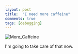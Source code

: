 ```yaml
---
layout: post
title:  "I need more caffeine"
comments: true
tags: [debugging]
---
```



![More_Caffeine](http://kenegozi.com/blog/uploaded/WindowsLiveWriter/Ineedmorecaffeine_105F6/0201440c-6eb0-4933-ad48-8df34ad89765.png)

I'm going to take care of that now.


